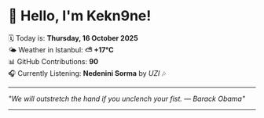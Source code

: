 # 👋 Hello, I'm Kekn9ne!

🗓️ Today is: **Thursday, 16 October 2025**  
🌤️ Weather in Istanbul: **⛅️  +17°C**  
📊 GitHub Contributions: **90**  
🎧 Currently Listening: **Nedenini Sorma** by *UZI* 🎶

---

_"We will outstretch the hand if you unclench your fist. — *Barack Obama*"_

---
